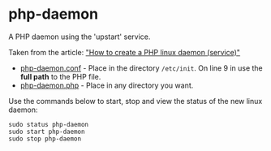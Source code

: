 # php-daemon
A PHP daemon using the 'upstart' service.

Taken from the article: ["How to create a PHP linux daemon (service)"](http://blog.bobbyallen.me/2014/06/02/how-to-create-a-php-linux-daemon-service/)

* [php-daemon.conf](php-daemon.conf) - Place in the directory `/etc/init`.  On line 9 in use the **full path** to the PHP file.
* [php-daemon.php](php-daemon.conf) - Place in any directory you want.

Use the commands below to start, stop and view the status of the new linux daemon:
```
sudo status php-daemon
sudo start php-daemon
sudo stop php-daemon
```
